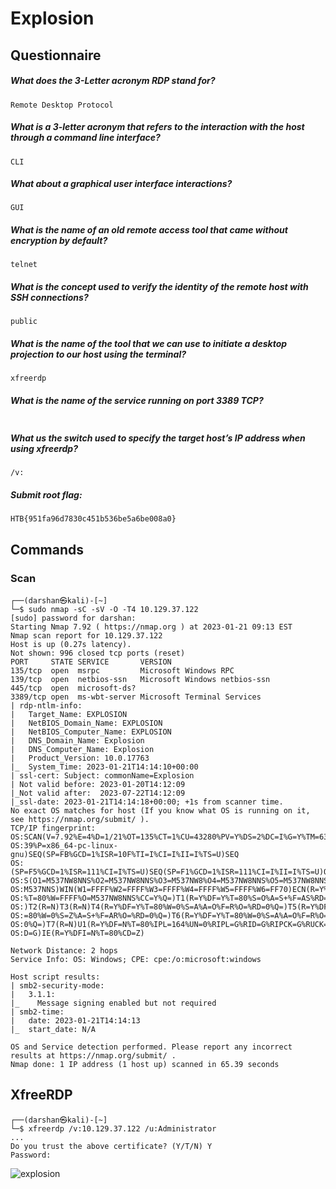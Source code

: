 # Explosion

## Questionnaire

##### What does the 3-Letter acronym RDP stand for?

```
Remote Desktop Protocol
```

##### What is a 3-letter acronym that refers to the interaction with the host through a command line interface?

```
CLI
```

##### What about a graphical user interface interactions?

```
GUI
```

##### What is the name of an old remote access tool that came without encryption by default?

```
telnet
```

##### What is the concept used to verify the identity of the remote host with SSH connections?

```
public
```

##### What is the name of the tool that we can use to initiate a desktop projection to our host using the terminal?

```
xfreerdp
```

##### What is the name of the service running on port 3389 TCP?

```

```

##### What us the switch used to specify the target host’s IP address when using xfreerdp?

```
/v:
```

##### Submit root flag:

```
HTB{951fa96d7830c451b536be5a6be008a0}
```

## Commands

### Scan

```
┌──(darshan㉿kali)-[~]
└─$ sudo nmap -sC -sV -O -T4 10.129.37.122 
[sudo] password for darshan: 
Starting Nmap 7.92 ( https://nmap.org ) at 2023-01-21 09:13 EST
Nmap scan report for 10.129.37.122
Host is up (0.27s latency).
Not shown: 996 closed tcp ports (reset)
PORT     STATE SERVICE       VERSION
135/tcp  open  msrpc         Microsoft Windows RPC
139/tcp  open  netbios-ssn   Microsoft Windows netbios-ssn
445/tcp  open  microsoft-ds?
3389/tcp open  ms-wbt-server Microsoft Terminal Services
| rdp-ntlm-info: 
|   Target_Name: EXPLOSION
|   NetBIOS_Domain_Name: EXPLOSION
|   NetBIOS_Computer_Name: EXPLOSION
|   DNS_Domain_Name: Explosion
|   DNS_Computer_Name: Explosion
|   Product_Version: 10.0.17763
|_  System_Time: 2023-01-21T14:14:10+00:00
| ssl-cert: Subject: commonName=Explosion
| Not valid before: 2023-01-20T14:12:09
|_Not valid after:  2023-07-22T14:12:09
|_ssl-date: 2023-01-21T14:14:18+00:00; +1s from scanner time.
No exact OS matches for host (If you know what OS is running on it, see https://nmap.org/submit/ ).
TCP/IP fingerprint:
OS:SCAN(V=7.92%E=4%D=1/21%OT=135%CT=1%CU=43280%PV=Y%DS=2%DC=I%G=Y%TM=63CBF3
OS:39%P=x86_64-pc-linux-gnu)SEQ(SP=FB%GCD=1%ISR=10F%TI=I%CI=I%II=I%TS=U)SEQ
OS:(SP=F5%GCD=1%ISR=111%CI=I%TS=U)SEQ(SP=F1%GCD=1%ISR=111%CI=I%II=I%TS=U)OP
OS:S(O1=M537NW8NNS%O2=M537NW8NNS%O3=M537NW8%O4=M537NW8NNS%O5=M537NW8NNS%O6=
OS:M537NNS)WIN(W1=FFFF%W2=FFFF%W3=FFFF%W4=FFFF%W5=FFFF%W6=FF70)ECN(R=Y%DF=Y
OS:%T=80%W=FFFF%O=M537NW8NNS%CC=Y%Q=)T1(R=Y%DF=Y%T=80%S=O%A=S+%F=AS%RD=0%Q=
OS:)T2(R=N)T3(R=N)T4(R=Y%DF=Y%T=80%W=0%S=A%A=O%F=R%O=%RD=0%Q=)T5(R=Y%DF=Y%T
OS:=80%W=0%S=Z%A=S+%F=AR%O=%RD=0%Q=)T6(R=Y%DF=Y%T=80%W=0%S=A%A=O%F=R%O=%RD=
OS:0%Q=)T7(R=N)U1(R=Y%DF=N%T=80%IPL=164%UN=0%RIPL=G%RID=G%RIPCK=G%RUCK=G%RU
OS:D=G)IE(R=Y%DFI=N%T=80%CD=Z)

Network Distance: 2 hops
Service Info: OS: Windows; CPE: cpe:/o:microsoft:windows

Host script results:
| smb2-security-mode: 
|   3.1.1: 
|_    Message signing enabled but not required
| smb2-time: 
|   date: 2023-01-21T14:14:13
|_  start_date: N/A

OS and Service detection performed. Please report any incorrect results at https://nmap.org/submit/ .
Nmap done: 1 IP address (1 host up) scanned in 65.39 seconds

```


## XfreeRDP

```
┌──(darshan㉿kali)-[~]
└─$ xfreerdp /v:10.129.37.122 /u:Administrator
...
Do you trust the above certificate? (Y/T/N) Y
Password: 

```

![explosion](https://user-images.githubusercontent.com/87711310/213870888-d79e8240-353a-44ea-b422-0a9fff5653d6.png)
